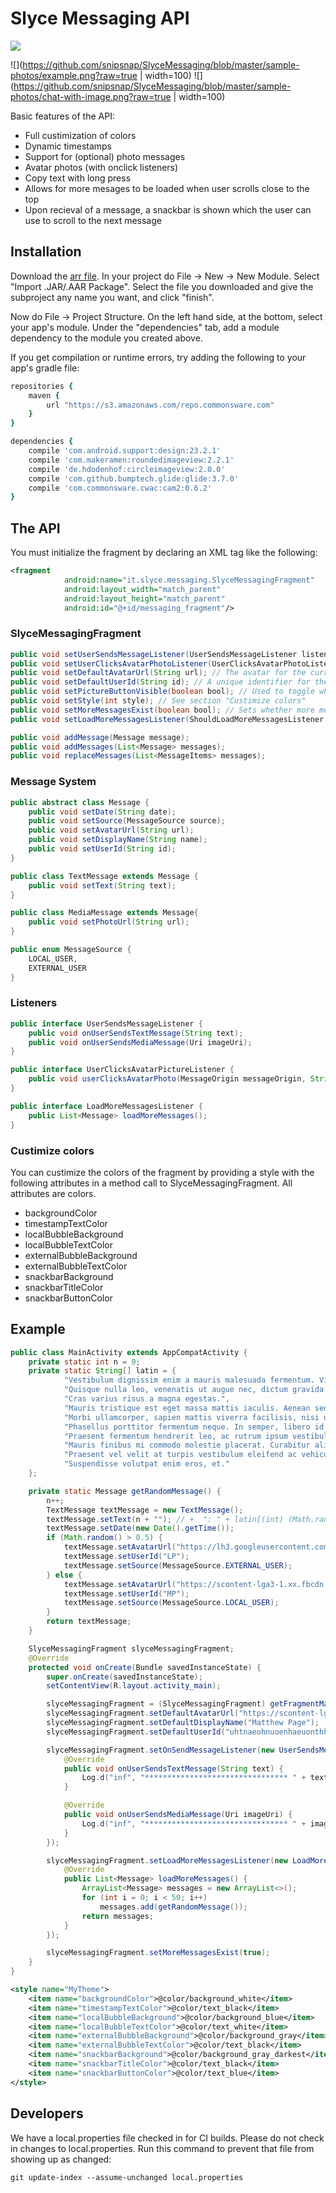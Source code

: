 # Slyce Messaging API

![](https://circleci.com/gh/snipsnap/SlyceMessaging.svg?style=shield&circle-token=46075f470208f71a4836c234126bb773c51219d8)

![](https://github.com/snipsnap/SlyceMessaging/blob/master/sample-photos/example.png?raw=true | width=100) ![](https://github.com/snipsnap/SlyceMessaging/blob/master/sample-photos/chat-with-image.png?raw=true | width=100)

Basic features of the API:

 * Full custimization of colors
 * Dynamic timestamps
 * Support for (optional) photo messages
 * Avatar photos (with onclick listeners)
 * Copy text with long press
 * Allows for more mesages to be loaded when user scrolls close to the top
 * Upon recieval of a message, a snackbar is shown which the user can use to scroll to the next message

## Installation

Download the [arr file](https://github.com/snipsnap/SlyceMessaging/releases/download/1.0.2/slyce-messaging.aar). In your project do File -> New -> New Module. Select "Import .JAR/.AAR Package". Select the file you downloaded and give the subproject any name you want, and click "finish".

Now do File -> Project Structure. On the left hand side, at the bottom, select your app's module. Under the "dependencies" tab, add a module dependency to the module you created above.

If you get compilation or runtime errors, try adding the following to your app's gradle file:

```ruby
repositories {
    maven {
        url "https://s3.amazonaws.com/repo.commonsware.com"
    }
}

dependencies {
    compile 'com.android.support:design:23.2.1'
    compile 'com.makeramen:roundedimageview:2.2.1'
    compile 'de.hdodenhof:circleimageview:2.0.0'
    compile 'com.github.bumptech.glide:glide:3.7.0'
    compile 'com.commonsware.cwac:cam2:0.6.2'
}
```

## The API

You must initialize the fragment by declaring an XML tag like the following:

```xml
<fragment
            android:name="it.slyce.messaging.SlyceMessagingFragment"
            android:layout_width="match_parent"
            android:layout_height="match_parent"
            android:id="@+id/messaging_fragment"/>
```

### SlyceMessagingFragment

```java
public void setUserSendsMessageListener(UserSendsMessageListener listener); // gets called when the user sends a message
public void setUserClicksAvatarPhotoListener(UserClicksAvatarPhotoListener listener); // gets called when a user clicks an avatar photo. Optional.
public void setDefaultAvatarUrl(String url); // The avatar for the current user.
public void setDefaultUserId(String id); // A unique identifier for the current user.
public void setPictureButtonVisible(boolean bool); // Used to toggle whether the user can send picture messages. Default is true.
public void setStyle(int style); // See section "Custimize colors"
public void setMoreMessagesExist(boolean bool); // Sets whether more messages can be loaded from the top
public void setLoadMoreMessagesListener(ShouldLoadMoreMessagesListener listener); // Gets called when the user scrolls close to the top, if relevent

public void addMessage(Message message);
public void addMessages(List<Message> messages);
public void replaceMessages(List<MessageItems> messages);
```

### Message System
```java
public abstract class Message {
    public void setDate(String date);
	public void setSource(MessageSource source);
	public void setAvatarUrl(String url);
	public void setDisplayName(String name);
	public void setUserId(String id);
}

public class TextMessage extends Message {
	public void setText(String text);
}

public class MediaMessage extends Message{
	public void setPhotoUrl(String url);
}

public enum MessageSource {
	LOCAL_USER,
	EXTERNAL_USER
}
```

### Listeners
```java
public interface UserSendsMessageListener {
	public void onUserSendsTextMessage(String text);
	public void onUserSendsMediaMessage(Uri imageUri);
}

public interface UserClicksAvatarPictureListener {
	public void userClicksAvatarPhoto(MessageOrigin messageOrigin, String userId);
}

public interface LoadMoreMessagesListener {
    public List<Message> loadMoreMessages();
}
```

### Custimize colors

You can custimize the colors of the fragment by providing a style with the following attributes in a method call to SlyceMessagingFragment. All attributes are colors.

* backgroundColor
* timestampTextColor
* localBubbleBackground
* localBubbleTextColor
* externalBubbleBackground
* externalBubbleTextColor
* snackbarBackground
* snackbarTitleColor
* snackbarButtonColor

## Example

```java
public class MainActivity extends AppCompatActivity {
    private static int n = 0;
    private static String[] latin = {
            "Vestibulum dignissim enim a mauris malesuada fermentum. Vivamus tristique consequat turpis, pellentesque.",
            "Quisque nulla leo, venenatis ut augue nec, dictum gravida nibh. Donec augue nisi, volutpat nec libero.",
            "Cras varius risus a magna egestas.",
            "Mauris tristique est eget massa mattis iaculis. Aenean sed purus tempus, vestibulum ante eget, vulputate mi. Pellentesque hendrerit luctus tempus. Cras feugiat orci.",
            "Morbi ullamcorper, sapien mattis viverra facilisis, nisi urna sagittis nisi, at luctus lectus elit.",
            "Phasellus porttitor fermentum neque. In semper, libero id mollis.",
            "Praesent fermentum hendrerit leo, ac rutrum ipsum vestibulum at. Curabitur pellentesque augue.",
            "Mauris finibus mi commodo molestie placerat. Curabitur aliquam metus vitae erat vehicula ultricies. Sed non quam nunc.",
            "Praesent vel velit at turpis vestibulum eleifend ac vehicula leo. Nunc lacinia tellus eget ipsum consequat fermentum. Nam purus erat, mollis sed ullamcorper nec, efficitur.",
            "Suspendisse volutpat enim eros, et."
    };

    private static Message getRandomMessage() {
        n++;
        TextMessage textMessage = new TextMessage();
        textMessage.setText(n + ""); // +  ": " + latin[(int) (Math.random() * 10)]);
        textMessage.setDate(new Date().getTime());
        if (Math.random() > 0.5) {
            textMessage.setAvatarUrl("https://lh3.googleusercontent.com/-Y86IN-vEObo/AAAAAAAAAAI/AAAAAAAKyAM/6bec6LqLXXA/s0-c-k-no-ns/photo.jpg");
            textMessage.setUserId("LP");
            textMessage.setSource(MessageSource.EXTERNAL_USER);
        } else {
            textMessage.setAvatarUrl("https://scontent-lga3-1.xx.fbcdn.net/v/t1.0-9/10989174_799389040149643_722795835011402620_n.jpg?oh=bff552835c414974cc446043ac3c70ca&oe=580717A5");
            textMessage.setUserId("MP");
            textMessage.setSource(MessageSource.LOCAL_USER);
        }
        return textMessage;
    }

    SlyceMessagingFragment slyceMessagingFragment;
    @Override
    protected void onCreate(Bundle savedInstanceState) {
        super.onCreate(savedInstanceState);
        setContentView(R.layout.activity_main);

        slyceMessagingFragment = (SlyceMessagingFragment) getFragmentManager().findFragmentById(R.id.fragment_for_slyce);
        slyceMessagingFragment.setDefaultAvatarUrl("https://scontent-lga3-1.xx.fbcdn.net/v/t1.0-9/10989174_799389040149643_722795835011402620_n.jpg?oh=bff552835c414974cc446043ac3c70ca&oe=580717A5");
        slyceMessagingFragment.setDefaultDisplayName("Matthew Page");
        slyceMessagingFragment.setDefaultUserId("uhtnaeohnuoenhaeuonthhntouaetnheuontheuo");

        slyceMessagingFragment.setOnSendMessageListener(new UserSendsMessageListener() {
            @Override
            public void onUserSendsTextMessage(String text) {
                Log.d("inf", "******************************** " + text);
            }

            @Override
            public void onUserSendsMediaMessage(Uri imageUri) {
                Log.d("inf", "******************************** " + imageUri);
            }
        });

        slyceMessagingFragment.setLoadMoreMessagesListener(new LoadMoreMessagesListener() {
            @Override
            public List<Message> loadMoreMessages() {
                ArrayList<Message> messages = new ArrayList<>();
                for (int i = 0; i < 50; i++)
                    messages.add(getRandomMessage());
                return messages;
            }
        });

        slyceMessagingFragment.setMoreMessagesExist(true);
    }
}
```

```xml
<style name="MyTheme">
    <item name="backgroundColor">@color/background_white</item>
    <item name="timestampTextColor">@color/text_black</item>
    <item name="localBubbleBackground">@color/background_blue</item>
    <item name="localBubbleTextColor">@color/text_white</item>
    <item name="externalBubbleBackground">@color/background_gray</item>
    <item name="externalBubbleTextColor">@color/text_black</item>
    <item name="snackbarBackground">@color/background_gray_darkest</item>
    <item name="snackbarTitleColor">@color/text_black</item>
    <item name="snackbarButtonColor">@color/text_blue</item>
</style>
```

## Developers

We have a local.properties file checked in for CI builds. Please do not check in changes to local.properties. Run this command to prevent that file from showing up as changed:

```git update-index --assume-unchanged local.properties```
